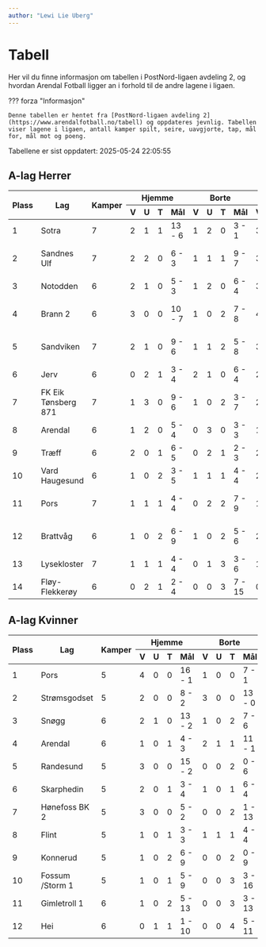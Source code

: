 ```yaml
---
author: "Lewi Lie Uberg"
---
```


# Tabell

Her vil du finne informasjon om tabellen i PostNord-ligaen avdeling 2, og hvordan Arendal Fotball ligger an i forhold til de andre lagene i ligaen.

??? forza "Informasjon"

    Denne tabellen er hentet fra [PostNord-ligaen avdeling 2](https://www.arendalfotball.no/tabell) og oppdateres jevnlig. Tabellen viser lagene i ligaen, antall kamper spilt, seire, uavgjorte, tap, mål for, mål mot og poeng.

Tabellene er sist oppdatert: 2025-05-24 22:05:55

## A-lag Herrer

<table>
  <thead>
    <tr class="row-highlight">
      <th rowspan="2">Plass</th>
      <th rowspan="2">Lag</th>
      <th rowspan="2">Kamper</th>
      <th colspan="4">Hjemme</th>
      <th colspan="4">Borte</th>
      <th colspan="5">Total</th>
      <th rowspan="2">Poeng</th>
    </tr>
    <tr class="row-highlight">
      <th>V</th>
      <th>U</th>
      <th>T</th>
      <th>Mål</th>
      <th>V</th>
      <th>U</th>
      <th>T</th>
      <th>Mål</th>
      <th>V</th>
      <th>U</th>
      <th>T</th>
      <th>Mål</th>
      <th>Diff</th>
    </tr>
  </thead>
  <tbody>
    <tr>
      <td>1</td>
      <td>Sotra</td>
      <td>7</td>
      <td>2</td>
      <td>1</td>
      <td>1</td>
      <td>13 - 6</td>
      <td>1</td>
      <td>2</td>
      <td>0</td>
      <td>3 - 1</td>
      <td>3</td>
      <td>3</td>
      <td>1</td>
      <td>16 - 7</td>
      <td>9</td>
      <td>12</td>
    </tr>
    <tr>
      <td>2</td>
      <td>Sandnes Ulf</td>
      <td>7</td>
      <td>2</td>
      <td>2</td>
      <td>0</td>
      <td>6 - 3</td>
      <td>1</td>
      <td>1</td>
      <td>1</td>
      <td>9 - 7</td>
      <td>3</td>
      <td>3</td>
      <td>1</td>
      <td>15 - 10</td>
      <td>5</td>
      <td>12</td>
    </tr>
    <tr>
      <td>3</td>
      <td>Notodden</td>
      <td>6</td>
      <td>2</td>
      <td>1</td>
      <td>0</td>
      <td>5 - 3</td>
      <td>1</td>
      <td>2</td>
      <td>0</td>
      <td>6 - 4</td>
      <td>3</td>
      <td>3</td>
      <td>0</td>
      <td>11 - 7</td>
      <td>4</td>
      <td>12</td>
    </tr>
    <tr>
      <td>4</td>
      <td>Brann  2</td>
      <td>6</td>
      <td>3</td>
      <td>0</td>
      <td>0</td>
      <td>10 - 7</td>
      <td>1</td>
      <td>0</td>
      <td>2</td>
      <td>7 - 8</td>
      <td>4</td>
      <td>0</td>
      <td>2</td>
      <td>17 - 15</td>
      <td>2</td>
      <td>12</td>
    </tr>
    <tr>
      <td>5</td>
      <td>Sandviken</td>
      <td>7</td>
      <td>2</td>
      <td>1</td>
      <td>0</td>
      <td>9 - 6</td>
      <td>1</td>
      <td>1</td>
      <td>2</td>
      <td>5 - 8</td>
      <td>3</td>
      <td>2</td>
      <td>2</td>
      <td>14 - 14</td>
      <td>0</td>
      <td>11</td>
    </tr>
    <tr>
      <td>6</td>
      <td>Jerv</td>
      <td>6</td>
      <td>0</td>
      <td>2</td>
      <td>1</td>
      <td>3 - 4</td>
      <td>2</td>
      <td>1</td>
      <td>0</td>
      <td>6 - 4</td>
      <td>2</td>
      <td>3</td>
      <td>1</td>
      <td>9 - 8</td>
      <td>1</td>
      <td>9</td>
    </tr>
    <tr>
      <td>7</td>
      <td>FK Eik Tønsberg 871</td>
      <td>7</td>
      <td>1</td>
      <td>3</td>
      <td>0</td>
      <td>9 - 6</td>
      <td>1</td>
      <td>0</td>
      <td>2</td>
      <td>3 - 7</td>
      <td>2</td>
      <td>3</td>
      <td>2</td>
      <td>12 - 13</td>
      <td>-1</td>
      <td>9</td>
    </tr>
    <tr class="row-highlight">
      <td>8</td>
      <td>Arendal</td>
      <td>6</td>
      <td>1</td>
      <td>2</td>
      <td>0</td>
      <td>5 - 4</td>
      <td>0</td>
      <td>3</td>
      <td>0</td>
      <td>3 - 3</td>
      <td>1</td>
      <td>5</td>
      <td>0</td>
      <td>8 - 7</td>
      <td>1</td>
      <td>8</td>
    </tr>
    <tr>
      <td>9</td>
      <td>Træff</td>
      <td>6</td>
      <td>2</td>
      <td>0</td>
      <td>1</td>
      <td>6 - 5</td>
      <td>0</td>
      <td>2</td>
      <td>1</td>
      <td>2 - 3</td>
      <td>2</td>
      <td>2</td>
      <td>2</td>
      <td>8 - 8</td>
      <td>0</td>
      <td>8</td>
    </tr>
    <tr>
      <td>10</td>
      <td>Vard Haugesund</td>
      <td>6</td>
      <td>1</td>
      <td>0</td>
      <td>2</td>
      <td>3 - 5</td>
      <td>1</td>
      <td>1</td>
      <td>1</td>
      <td>4 - 4</td>
      <td>2</td>
      <td>1</td>
      <td>3</td>
      <td>7 - 9</td>
      <td>-2</td>
      <td>7</td>
    </tr>
    <tr>
      <td>11</td>
      <td>Pors</td>
      <td>7</td>
      <td>1</td>
      <td>1</td>
      <td>1</td>
      <td>4 - 4</td>
      <td>0</td>
      <td>2</td>
      <td>2</td>
      <td>7 - 9</td>
      <td>1</td>
      <td>3</td>
      <td>3</td>
      <td>11 - 13</td>
      <td>-2</td>
      <td>6</td>
    </tr>
    <tr>
      <td>12</td>
      <td>Brattvåg</td>
      <td>6</td>
      <td>1</td>
      <td>0</td>
      <td>2</td>
      <td>6 - 9</td>
      <td>1</td>
      <td>0</td>
      <td>2</td>
      <td>5 - 6</td>
      <td>2</td>
      <td>0</td>
      <td>4</td>
      <td>11 - 15</td>
      <td>-4</td>
      <td>6</td>
    </tr>
    <tr>
      <td>13</td>
      <td>Lysekloster</td>
      <td>7</td>
      <td>1</td>
      <td>1</td>
      <td>1</td>
      <td>4 - 4</td>
      <td>0</td>
      <td>1</td>
      <td>3</td>
      <td>3 - 6</td>
      <td>1</td>
      <td>2</td>
      <td>4</td>
      <td>7 - 10</td>
      <td>-3</td>
      <td>5</td>
    </tr>
    <tr>
      <td>14</td>
      <td>Fløy-Flekkerøy</td>
      <td>6</td>
      <td>0</td>
      <td>2</td>
      <td>1</td>
      <td>2 - 4</td>
      <td>0</td>
      <td>0</td>
      <td>3</td>
      <td>7 - 15</td>
      <td>0</td>
      <td>2</td>
      <td>4</td>
      <td>9 - 19</td>
      <td>-10</td>
      <td>2</td>
    </tr>
  </tbody>
</table>

## A-lag Kvinner

<table>
  <thead>
    <tr class="row-highlight">
      <th rowspan="2">Plass</th>
      <th rowspan="2">Lag</th>
      <th rowspan="2">Kamper</th>
      <th colspan="4">Hjemme</th>
      <th colspan="4">Borte</th>
      <th colspan="5">Total</th>
      <th rowspan="2">Poeng</th>
    </tr>
    <tr class="row-highlight">
      <th>V</th>
      <th>U</th>
      <th>T</th>
      <th>Mål</th>
      <th>V</th>
      <th>U</th>
      <th>T</th>
      <th>Mål</th>
      <th>V</th>
      <th>U</th>
      <th>T</th>
      <th>Mål</th>
      <th>Diff</th>
    </tr>
  </thead>
  <tbody>
    <tr>
      <td>1</td>
      <td>Pors</td>
      <td>5</td>
      <td>4</td>
      <td>0</td>
      <td>0</td>
      <td>16 - 1</td>
      <td>1</td>
      <td>0</td>
      <td>0</td>
      <td>7 - 1</td>
      <td>5</td>
      <td>0</td>
      <td>0</td>
      <td>23 - 2</td>
      <td>21</td>
      <td>15</td>
    </tr>
    <tr>
      <td>2</td>
      <td>Strømsgodset</td>
      <td>5</td>
      <td>2</td>
      <td>0</td>
      <td>0</td>
      <td>8 - 2</td>
      <td>3</td>
      <td>0</td>
      <td>0</td>
      <td>13 - 0</td>
      <td>5</td>
      <td>0</td>
      <td>0</td>
      <td>21 - 2</td>
      <td>19</td>
      <td>15</td>
    </tr>
    <tr>
      <td>3</td>
      <td>Snøgg</td>
      <td>6</td>
      <td>2</td>
      <td>1</td>
      <td>0</td>
      <td>13 - 2</td>
      <td>1</td>
      <td>0</td>
      <td>2</td>
      <td>7 - 6</td>
      <td>3</td>
      <td>1</td>
      <td>2</td>
      <td>20 - 8</td>
      <td>12</td>
      <td>10</td>
    </tr>
    <tr class="row-highlight">
      <td>4</td>
      <td>Arendal</td>
      <td>6</td>
      <td>1</td>
      <td>0</td>
      <td>1</td>
      <td>4 - 3</td>
      <td>2</td>
      <td>1</td>
      <td>1</td>
      <td>11 - 1</td>
      <td>3</td>
      <td>1</td>
      <td>2</td>
      <td>15 - 4</td>
      <td>11</td>
      <td>10</td>
    </tr>
    <tr>
      <td>5</td>
      <td>Randesund</td>
      <td>5</td>
      <td>3</td>
      <td>0</td>
      <td>0</td>
      <td>15 - 2</td>
      <td>0</td>
      <td>0</td>
      <td>2</td>
      <td>0 - 6</td>
      <td>3</td>
      <td>0</td>
      <td>2</td>
      <td>15 - 8</td>
      <td>7</td>
      <td>9</td>
    </tr>
    <tr>
      <td>6</td>
      <td>Skarphedin</td>
      <td>5</td>
      <td>2</td>
      <td>0</td>
      <td>1</td>
      <td>3 - 4</td>
      <td>1</td>
      <td>0</td>
      <td>1</td>
      <td>6 - 4</td>
      <td>3</td>
      <td>0</td>
      <td>2</td>
      <td>9 - 8</td>
      <td>1</td>
      <td>9</td>
    </tr>
    <tr>
      <td>7</td>
      <td>Hønefoss BK 2</td>
      <td>5</td>
      <td>3</td>
      <td>0</td>
      <td>0</td>
      <td>5 - 2</td>
      <td>0</td>
      <td>0</td>
      <td>2</td>
      <td>1 - 13</td>
      <td>3</td>
      <td>0</td>
      <td>2</td>
      <td>6 - 15</td>
      <td>-9</td>
      <td>9</td>
    </tr>
    <tr>
      <td>8</td>
      <td>Flint</td>
      <td>5</td>
      <td>1</td>
      <td>0</td>
      <td>1</td>
      <td>3 - 3</td>
      <td>1</td>
      <td>1</td>
      <td>1</td>
      <td>4 - 4</td>
      <td>2</td>
      <td>1</td>
      <td>2</td>
      <td>7 - 7</td>
      <td>0</td>
      <td>7</td>
    </tr>
    <tr>
      <td>9</td>
      <td>Konnerud</td>
      <td>5</td>
      <td>1</td>
      <td>0</td>
      <td>2</td>
      <td>6 - 9</td>
      <td>0</td>
      <td>0</td>
      <td>2</td>
      <td>0 - 9</td>
      <td>1</td>
      <td>0</td>
      <td>4</td>
      <td>6 - 18</td>
      <td>-12</td>
      <td>3</td>
    </tr>
    <tr>
      <td>10</td>
      <td>Fossum /Storm 1</td>
      <td>5</td>
      <td>1</td>
      <td>0</td>
      <td>1</td>
      <td>5 - 9</td>
      <td>0</td>
      <td>0</td>
      <td>3</td>
      <td>3 - 16</td>
      <td>1</td>
      <td>0</td>
      <td>4</td>
      <td>8 - 25</td>
      <td>-17</td>
      <td>3</td>
    </tr>
    <tr>
      <td>11</td>
      <td>Gimletroll 1</td>
      <td>6</td>
      <td>1</td>
      <td>0</td>
      <td>2</td>
      <td>5 - 13</td>
      <td>0</td>
      <td>0</td>
      <td>3</td>
      <td>3 - 13</td>
      <td>1</td>
      <td>0</td>
      <td>5</td>
      <td>8 - 26</td>
      <td>-18</td>
      <td>3</td>
    </tr>
    <tr>
      <td>12</td>
      <td>Hei</td>
      <td>6</td>
      <td>0</td>
      <td>1</td>
      <td>1</td>
      <td>1 - 10</td>
      <td>0</td>
      <td>0</td>
      <td>4</td>
      <td>5 - 11</td>
      <td>0</td>
      <td>1</td>
      <td>5</td>
      <td>6 - 21</td>
      <td>-15</td>
      <td>1</td>
    </tr>
  </tbody>
</table>
